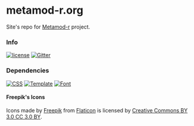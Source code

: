 # metamod-r.org

Site's repo for [Metamod-r](https://github.com/theAsmodai/metamod-r) project.
 
### Info

[![license](https://img.shields.io/github/license/EpicMorg/metamod-r.org.svg?longCache=true&style=flat-square)](https://github.com/EpicMorg/metamod-r.org/blob/master/LICENSE) [![Gitter](https://img.shields.io/gitter/room/metamod-r-org/metamod-r-org.svg?style=flat-square)](https://gitter.im/metamod-r-org)

### Dependencies
[![CSS](https://img.shields.io/badge/css--framework-bulma.io-ff69b4.svg?longCache=true&style=flat-square)](https://github.com/jgthms/bulma) [![Template](https://img.shields.io/badge/Template-bulma.io--Hero-ff69b4.svg?longCache=true&style=flat-square)](https://github.com/dansup/bulma-templates) [![Font](https://img.shields.io/badge/Icons-Font%20Awesome%205.8.0-ff69b4.svg?longCache=true&style=flat-square)](https://github.com/FortAwesome/Font-Awesome) 

#### Freepik's Icons

Icons made by [Freepik](http://www.freepik.com") from [Flaticon](https://www.flaticon.com) is licensed by [Creative Commons BY 3.0 CC 3.0 BY](http://creativecommons.org/licenses/by/3.0/).